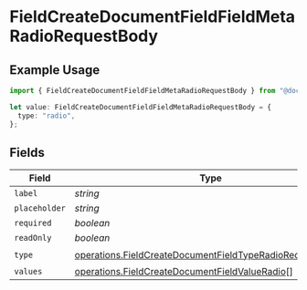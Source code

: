 # FieldCreateDocumentFieldFieldMetaRadioRequestBody

## Example Usage

```typescript
import { FieldCreateDocumentFieldFieldMetaRadioRequestBody } from "@documenso/sdk-typescript/models/operations";

let value: FieldCreateDocumentFieldFieldMetaRadioRequestBody = {
  type: "radio",
};
```

## Fields

| Field                                                                                                                                | Type                                                                                                                                 | Required                                                                                                                             | Description                                                                                                                          |
| ------------------------------------------------------------------------------------------------------------------------------------ | ------------------------------------------------------------------------------------------------------------------------------------ | ------------------------------------------------------------------------------------------------------------------------------------ | ------------------------------------------------------------------------------------------------------------------------------------ |
| `label`                                                                                                                              | *string*                                                                                                                             | :heavy_minus_sign:                                                                                                                   | N/A                                                                                                                                  |
| `placeholder`                                                                                                                        | *string*                                                                                                                             | :heavy_minus_sign:                                                                                                                   | N/A                                                                                                                                  |
| `required`                                                                                                                           | *boolean*                                                                                                                            | :heavy_minus_sign:                                                                                                                   | N/A                                                                                                                                  |
| `readOnly`                                                                                                                           | *boolean*                                                                                                                            | :heavy_minus_sign:                                                                                                                   | N/A                                                                                                                                  |
| `type`                                                                                                                               | [operations.FieldCreateDocumentFieldTypeRadioRequestBody2](../../models/operations/fieldcreatedocumentfieldtyperadiorequestbody2.md) | :heavy_check_mark:                                                                                                                   | N/A                                                                                                                                  |
| `values`                                                                                                                             | [operations.FieldCreateDocumentFieldValueRadio](../../models/operations/fieldcreatedocumentfieldvalueradio.md)[]                     | :heavy_minus_sign:                                                                                                                   | N/A                                                                                                                                  |